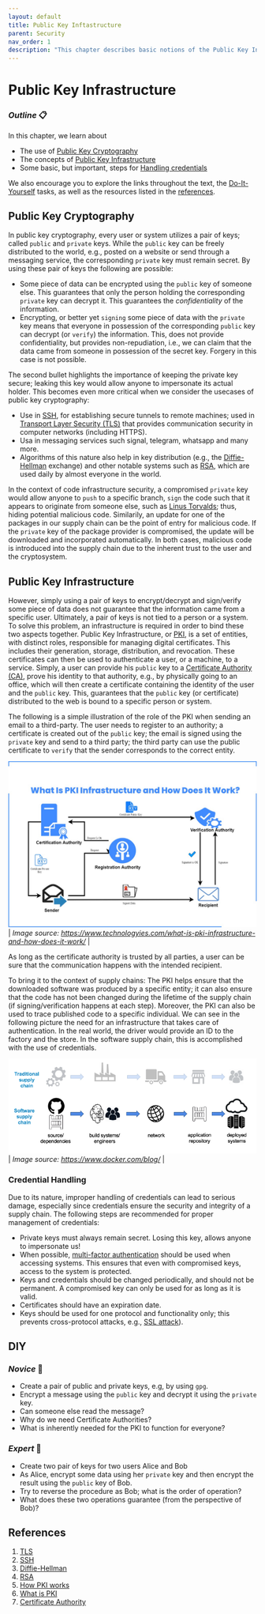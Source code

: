 ```yaml
---
layout: default
title: Public Key Inftastructure
parent: Security
nav_order: 1
description: "This chapter describes basic notions of the Public Key Infrastructure and key management"
---
```


# Public Key Infrastructure

### _Outline_ 📋
In this chapter, we learn about
- The use of [Public Key Cryptography](#public-key-encryption)
- The concepts of [Public Key Infrastructure](#public-key-infrastructure)
- Some basic, but important, steps for [Handling credentials](#credential-handling)


We also encourage you to explore the links throughout the text, the [Do-It-Yourself](#diy) tasks, as well as the resources listed in the [references](#references).

## Public Key Cryptography

In public key cryptography, every user or system utilizes a pair of keys; called `public` and `private` keys.
While the `public` key can be freely distributed to the world, e.g., posted on a website or send through a messaging service, the corresponding `private` key must remain secret. By using these pair of keys the following
are possible:

- Some piece of data can be encrypted using the `public` key of someone else. This guarantees that only the person
holding the corresponding `private` key can decrypt it. This guarantees the *confidentiality* of the information.
- Encrypting, or better yet `signing` some piece of data with the `private` key means that everyone in possession
of the corresponding `public` key can decrypt (or `verify`) the information. This, does not provide confidentiality, but provides non-repudiation, i.e., we can claim that the data came from someone in possession of the secret key. Forgery in this case is not possible. 
  
The second bullet highlights the importance of keeping the private key secure; leaking this key would allow anyone to impersonate its actual holder. This becomes even more critical when we consider the usecases of public key cryptography:

- Use in [SSH](https://en.wikipedia.org/wiki/Secure_Shell), for establishing secure tunnels to remote machines; used in [Transport Layer Security (TLS)](https://en.wikipedia.org/wiki/Transport_Layer_Security) that provides communication security in computer networks (including HTTPS).
- Usa in messaging services such signal, telegram, whatsapp and many more.
- Algorithms of this nature also help in key distribution (e.g., the [Diffie-Hellman](https://en.wikipedia.org/wiki/Diffie%E2%80%93Hellman_key_exchange) exchange) and other notable systems such as [RSA](https://en.wikipedia.org/wiki/RSA_(cryptosystem)), which are used daily by almost everyone in the world.

In the context of code infrastructure security, a compromised `private` key would allow anyone to `push` to a specific branch, `sign` the code such that it appears to originate from someone else, such as [Linus Torvalds](https://github.com/torvalds); thus, hiding potential malicious code. Similarily, an update for one of the packages in our supply chain can be the point of entry for malicious code. If the `private` key of the package provider is compromised, the update will be downloaded and incorporated automatically. In both cases, malicious code is introduced into the supply chain due to the inherent trust to the user and the cryptosystem.


## Public Key Infrastructure

However, simply using a pair of keys to encrypt/decrypt and sign/verify some piece of data does not guarantee that the information came from a specific user. Ultimately, a pair of keys is not tied to a person or a system. To solve this problem, an infrastructure is required in order to bind these two aspects together. Public Key Infrastructure, or [PKI](https://en.wikipedia.org/wiki/Public_key_infrastructure), is a set of entities, with distinct roles, responsible for managing digital certificates. This includes their generation, storage, distribution, and revocation. These certificates can then be used to authenticate a user, or a machine, to a service. Simply, a user can provide his `public` key to a [Certificate Authority (CA)](https://en.wikipedia.org/wiki/Certificate_authority), prove his identity to that authority, e.g., by physically going to an office, which will then create a certificate containing the identity of the user and the `public` key. This, guarantees that the `public` key (or certificate) distributed to the web is bound to a specific person or system.

The following is a simple illustration of the role of the PKI when sending an email to a third-party. The user needs to register to an authority; a certificate is created out of the `public` key; the email is signed using the `private` key and send to a third party; the third party can use the public certificate to `verify` that the sender corresponds to the correct entity.

![](./img/PKI1.png) | 
*Image source: https://www.technologyies.com/what-is-pki-infrastructure-and-how-does-it-work/* | 

 <!-- ![](./img/PKI1.png) -->

As long as the certificate authority is trusted by all parties, a user can be sure that the communication happens with the intended recipient.

To bring it to the context of supply chains: The PKI helps ensure that the downloaded software was produced by a specific entity; it can also ensure that the code has not been changed during the lifetime of the supply chain (if signing/verification happens at each step). Moreover, the PKI can also be used to trace published code to a specific individual. We can see in the following picture the need for an infrastructure that takes care of authentication. In the real world, the driver would provide an ID to the factory and the store. In the software supply chain, this is accomplished with the use of credentials.

 ![](./img/supply-chain.png) |
 *Image source: https://www.docker.com/blog/* |

### Credential Handling

Due to its nature, improper handling of credentials can lead to serious damage, especially since credentials ensure the security and integrity of a supply chain. The following steps are recommended for proper management of credentials:
- Private keys must always remain secret. Losing this key, allows anyone to impersonate us!
- When possible, [multi-factor authentication](https://en.wikipedia.org/wiki/Multi-factor_authentication) should be used when accessing systems. This ensures that even with compromised keys, access to the system is protected.
- Keys and credentials should be changed periodically, and should not be permanent. A compromised key can only be used for as long as it is valid.
- Certificates should have an expiration date.
- Keys should be used for one protocol and functionality only; this prevents cross-protocol attacks, e.g., [SSL attack](https://www.controlcase.com/cross-protocol-attack-on-tls-using-sslv2-drown-vulnerability-cve-2016-0800-mar-2016/)).


## DIY

### _Novice_ 👾
- Create a pair of public and private keys, e.g, by using `gpg`.
- Encrypt a message using the `public` key and decrypt it using the `private` key.
- Can someone else read the message?
- Why do we need Certificate Authorities?
- What is inherently needed for the PKI to function for everyone?

### _Expert_ 💯
- Create two pair of keys for two users Alice and Bob
- As Alice, encrypt some data using her `private` key and then encrypt the result using the `public` key of Bob.
- Try to reverse the procedure as Bob; what is the order of operation?
- What does these two operations guarantee (from the perspective of Bob)?

<!-- ## Industry Use Cases
    The following lists outline the general knowledge that a user should have from a security perspective.
## Test Questions / Areas / Learning Goal
- Understand the difference between using HTTPS and SSH for accessing the repository
- Understand how to store and manage credentials
- What problems can static and binary analysis solve
- Has the capability to argue about properties of the cryptographic keys, e.g., the size and the cipher used
- Understands the implications and potential vulnerabilities that emerge from the choice of key properties, and storage, and 2FA options
- What type of analysis to use and when
- What guarantees does static and binary analysis provide
-->

## References

1. [TLS](https://en.wikipedia.org/wiki/Transport_Layer_Security)
2. [SSH](https://en.wikipedia.org/wiki/Secure_Shell)
3. [Diffie-Hellman](https://en.wikipedia.org/wiki/Diffie%E2%80%93Hellman_key_exchange)
4. [RSA](https://en.wikipedia.org/wiki/RSA_(cryptosystem))
5. [How PKI works](https://www.thesslstore.com/blog/how-pki-works/)
6. [What is PKI](https://www.technologyies.com/what-is-pki-infrastructure-and-how-does-it-work/)
7. [Certificate Authority](https://en.wikipedia.org/wiki/Certificate_authority)


<!-- [hide email](https://stackoverflow.com/questions/43863522/error-your-push-would-publish-a-private-email-address) -->
<!-- (KK, PP)
     - open question: different users with different repos - 
        - is there a connection? 
        - can I convince you? 
        - What infrastructure is needed? 
        - What if I loose the keys? Someone has my password and introduces his own keys?
     -(KK,PP)

-->